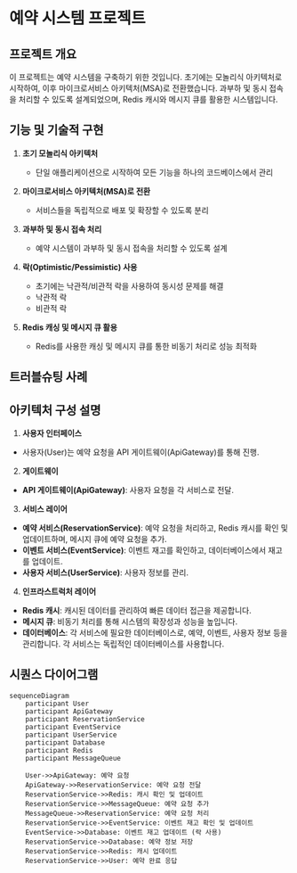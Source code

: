 # 예약 시스템 프로젝트

## 프로젝트 개요
이 프로젝트는 예약 시스템을 구축하기 위한 것입니다. 초기에는 모놀리식 아키텍처로 시작하여, 이후 마이크로서비스 아키텍처(MSA)로 전환했습니다. 과부하 및 동시 접속을 처리할 수 있도록 설계되었으며, Redis 캐시와 메시지 큐를 활용한 시스템입니다.

## 기능 및 기술적 구현
1. **초기 모놀리식 아키텍처**
   - 단일 애플리케이션으로 시작하여 모든 기능을 하나의 코드베이스에서 관리

2. **마이크로서비스 아키텍처(MSA)로 전환**
   - 서비스들을 독립적으로 배포 및 확장할 수 있도록 분리

3. **과부하 및 동시 접속 처리**
   - 예약 시스템이 과부하 및 동시 접속을 처리할 수 있도록 설계

4. **락(Optimistic/Pessimistic) 사용**
   - 초기에는 낙관적/비관적 락을 사용하여 동시성 문제를 해결
   - 낙관적 락
   - 비관적 락

5. **Redis 캐싱 및 메시지 큐 활용**
   - Redis를 사용한 캐싱 및 메시지 큐를 통한 비동기 처리로 성능 최적화

## 트러블슈팅 사례

 
## 아키텍처 구성 설명
1. **사용자 인터페이스**
- 사용자(User)는 예약 요청을 API 게이트웨이(ApiGateway)를 통해 진행.
2. **게이트웨이**
- **API 게이트웨이(ApiGateway)**: 사용자 요청을 각 서비스로 전달.
3. **서비스 레이어**
- **예약 서비스(ReservationService)**: 예약 요청을 처리하고, Redis 캐시를 확인 및 업데이트하며, 메시지 큐에 예약 요청을 추가.
- **이벤트 서비스(EventService)**: 이벤트 재고를 확인하고, 데이터베이스에서 재고를 업데이트.
- **사용자 서비스(UserService)**: 사용자 정보를 관리.
4. **인프라스트럭처 레이어**
- **Redis 캐시**: 캐시된 데이터를 관리하여 빠른 데이터 접근을 제공합니다.
- **메시지 큐**: 비동기 처리를 통해 시스템의 확장성과 성능을 높입니다.
- **데이터베이스**: 각 서비스에 필요한 데이터베이스로, 예약, 이벤트, 사용자 정보 등을 관리합니다. 각 서비스는 독립적인 데이터베이스를 사용합니다.
  
 

## 시퀀스 다이어그램
```mermaid
sequenceDiagram
    participant User
    participant ApiGateway
    participant ReservationService
    participant EventService
    participant UserService
    participant Database
    participant Redis
    participant MessageQueue

    User->>ApiGateway: 예약 요청
    ApiGateway->>ReservationService: 예약 요청 전달
    ReservationService->>Redis: 캐시 확인 및 업데이트
    ReservationService->>MessageQueue: 예약 요청 추가
    MessageQueue->>ReservationService: 예약 요청 처리
    ReservationService->>EventService: 이벤트 재고 확인 및 업데이트
    EventService->>Database: 이벤트 재고 업데이트 (락 사용)
    ReservationService->>Database: 예약 정보 저장
    ReservationService->>Redis: 캐시 업데이트
    ReservationService->>User: 예약 완료 응답
```
